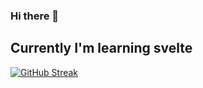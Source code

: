 ### Hi there 👋

## Currently I'm learning svelte

[![GitHub Streak](https://streak-stats.demolab.com?user=Monicka3)](https://git.io/streak-stats)

<!--
**Monicka3/Monicka3** is a ✨ _special_ ✨ repository because its `README.md` (this file) appears on your GitHub profile.

Here are some ideas to get you started:

- 🔭 I’m currently working on ...
- 🌱 I’m currently learning ...
- 👯 I’m looking to collaborate on ...
- 🤔 I’m looking for help with ...
- 💬 Ask me about ...
- 📫 How to reach me: ...
- 😄 Pronouns: ...
- ⚡ Fun fact: ...
-->
